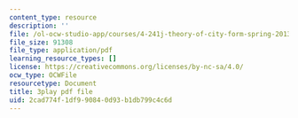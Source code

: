 ```yaml
---
content_type: resource
description: ''
file: /ol-ocw-studio-app/courses/4-241j-theory-of-city-form-spring-2013/2cad774f1df990840d93b1db799c4c6d_wOR8XgKnWZA.pdf
file_size: 91308
file_type: application/pdf
learning_resource_types: []
license: https://creativecommons.org/licenses/by-nc-sa/4.0/
ocw_type: OCWFile
resourcetype: Document
title: 3play pdf file
uid: 2cad774f-1df9-9084-0d93-b1db799c4c6d
---
```

